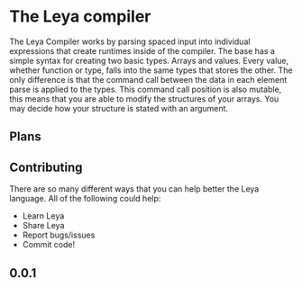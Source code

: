 #  The Leya compiler
The Leya Compiler works by parsing spaced input into individual expressions that
create runtimes inside of the compiler. The base has a simple syntax for
creating two basic types. Arrays and values. Every value, whether function or
type, falls into the same types that stores the other. The only difference is that
the command call between the data in each element parse is applied to the types.
This command call position is also mutable, this means that you are able to
 modify the structures of your arrays. You may decide how your structure is
 stated with an argument.
## Plans


## Contributing
There are so many different ways that you can help better the Leya language.
All of the following could help:
- Learn Leya
- Share Leya
- Report bugs/issues
- Commit code!
## 0.0.1
